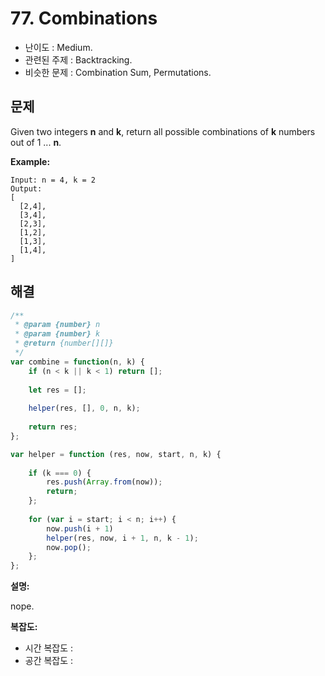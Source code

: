 # 77. Combinations

- 난이도 : Medium.
- 관련된 주제 : Backtracking.
- 비슷한 문제 : Combination Sum, Permutations.

## 문제

Given two integers **n** and **k**, return all possible combinations of **k** numbers out of 1 ... **n**.

**Example:**

```
Input: n = 4, k = 2
Output:
[
  [2,4],
  [3,4],
  [2,3],
  [1,2],
  [1,3],
  [1,4],
]
```

## 해결

```javascript
/**
 * @param {number} n
 * @param {number} k
 * @return {number[][]}
 */
var combine = function(n, k) {
    if (n < k || k < 1) return [];
    
    let res = [];
    
    helper(res, [], 0, n, k);
 
    return res;
};

var helper = function (res, now, start, n, k) {
    
    if (k === 0) {
        res.push(Array.from(now));
        return;
    };
    
    for (var i = start; i < n; i++) {
        now.push(i + 1)
        helper(res, now, i + 1, n, k - 1);
        now.pop();
    };
};
```

**설명:**

nope.

**복잡도:**

- 시간 복잡도 :
- 공간 복잡도 :